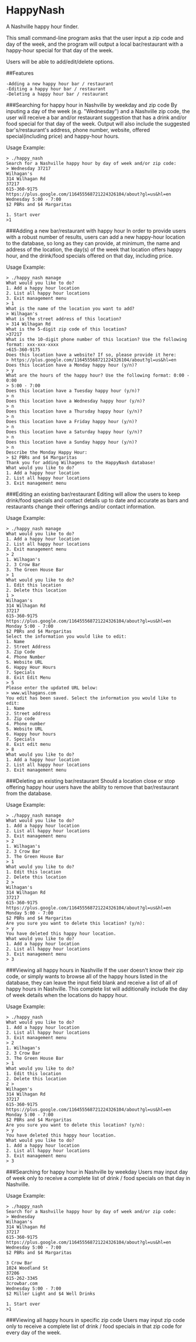 # HappyNash
A Nashville happy hour finder.

This small command-line program asks that the user input a zip code and day of the week, and the program will output a local bar/restaurant with a happy-hour special for that day of the week.

Users will be able to add/edit/delete options.

##Features

    -Adding a new happy hour bar / restaurant
    -Editing a happy hour bar / restaurant
    -Deleting a happy hour bar / restaurant

###Searching for happy hour in Nashville by weekday and zip code
By inputing a day of the week (e.g. "Wednesday") and a Nashville zip code, the user will receive a bar and/or restaurant suggestion that has a drink and/or food special for that day of the week. Output will also include the suggested bar's/restaurant's address, phone number, website, offered special(including price) and happy-hour hours.

Usage Example:
```
> ./happy_nash  
Search for a Nashville happy hour by day of week and/or zip code:  
> Wednesday 37217  
Wilhagan's  
314 Wilhagan Rd  
37217  
615-360-9175  
https://plus.google.com/116455568721224326104/about?gl=us&hl=en  
Wednesday 5:00 - 7:00  
$2 PBRs and $4 Margaritas  

1. Start over
>1
```
###Adding a new bar/restaurant with happy hour
In order to provide users with a robust number of results, users can add a new happy-hour location to the database, so long as they can provide, at minimum, the name and address of the location, the day(s) of the week that location offers happy hour, and the drink/food specials offered on that day, including price.

Usage Example:
```
> ./happy_nash manage
What would you like to do?
1. Add a happy hour location
2. List all happy hour locations  
3. Exit management menu  
> 1
What is the name of the location you want to add?  
> Wilhagan's  
What is the street address of this location?  
> 314 Wilhagan Rd  
What is the 5-digit zip code of this location?  
>37217  
What is the 10-digit phone number of this location? Use the following format: xxx-xxx-xxxx  
>615-360-9175  
Does this location have a website? If so, please provide it here:  
> https://plus.google.com/116455568721224326104/about?gl=us&hl=en  
Does this location have a Monday happy hour (y/n)?  
> y  
What are the hours of the happy hour? Use the following format: 0:00 - 0:00  
> 5:00 - 7:00  
Does this location have a Tuesday happy hour (y/n)?  
> n  
Does this location have a Wednesday happy hour (y/n)?  
> n  
Does this location have a Thursday happy hour (y/n)?  
> n  
Does this location have a Friday happy hour (y/n)?  
> n  
Does this location have a Saturday happy hour (y/n)?  
> n  
Does this location have a Sunday happy hour (y/n)?  
> n  
Describe the Monday Happy Hour:  
> $2 PBRs and $4 Margaritas  
Thank you for adding Wilhagens to the HappyNash database!  
What would you like to do?  
1. Add a happy hour location  
2. List all happy hour locations
3. Exit management menu  
```

###Editing an existing bar/restaurant
Editing will allow the users to keep drink/food specials and contact details up to date and accurate as bars and restaurants change their offerings and/or contact information.

Usage Example:
```
> ./happy_nash manage
What would you like to do?  
1. Add a happy hour location  
2. List all happy hour locations  
3. Exit management menu  
> 2  
1. Wilhagan's  
2. 3 Crow Bar  
3. The Green House Bar  
> 1  
What would you like to do?  
1. Edit this location  
2. Delete this location  
1 >  
Wilhagan's  
314 Wilhagan Rd  
37217  
615-360-9175  
https://plus.google.com/116455568721224326104/about?gl=us&hl=en  
Monday 5:00 - 7:00  
$2 PBRs and $4 Margaritas  
Select the information you would like to edit:  
1. Name  
2. Street Address  
3. Zip Code  
4. Phone Number  
5. Website URL  
6. Happy Hour Hours  
7. Specials  
8. Exit Edit Menu  
> 5  
Please enter the updated URL below:  
> www.wilhagans.com  
You edit has been saved. Select the information you would like to edit:  
1. Name  
2. Street address  
3. Zip code  
4. Phone number  
5. Website URL  
6. Happy hour hours  
7. Specials  
8. Exit edit menu  
> 8  
What would you like to do?  
1. Add a happy hour location  
2. List all happy hour locations  
3. Exit management menu  
```

###Deleting an existing bar/restaurant
Should a location close or stop offering happy hour users have the ability to remove that bar/restaurant from the database.

Usage Example:
```
> ./happy_nash manage  
What would you like to do?  
1. Add a happy hour location  
2. List all happy hour locations
3. Exit management menu  
> 2  
1. Wilhagan's  
2. 3 Crow Bar  
3. The Green House Bar  
> 1  
What would you like to do?  
1. Edit this location  
2. Delete this location  
2 >  
Wilhagan's  
314 Wilhagan Rd  
37217  
615-360-9175  
https://plus.google.com/116455568721224326104/about?gl=us&hl=en  
Monday 5:00 - 7:00  
$2 PBRs and $4 Margaritas  
Are you sure you want to delete this location? (y/n):  
> y  
You have deleted this happy hour location.  
What would you like to do?  
1. Add a happy hour location  
2. List all happy hour locations  
3. Exit management menu  
> 3  
```

###Viewing all happy hours in Nashville
If the user doesn't know their zip code, or simply wants to browse all of the happy hours listed in the database, they can leave the input field blank and receive a list of all of happy hours in Nashville. This complete list will additionally include the day of week details when the locations do happy hour.

Usage Example:
```
> ./happy_nash
What would you like to do?  
1. Add a happy hour location  
2. List all happy hour locations
3. Exit management menu  
> 2  
1. Wilhagan's  
2. 3 Crow Bar  
3. The Green House Bar  
> 1  
What would you like to do?  
1. Edit this location  
2. Delete this location  
2 >  
Wilhagen's  
314 Wilhagan Rd  
37217  
615-360-9175  
https://plus.google.com/116455568721224326104/about?gl=us&hl=en  
Monday 5:00 - 7:00  
$2 PBRs and $4 Margaritas  
Are you sure you want to delete this location? (y/n):  
> y  
You have deleted this happy hour location.  
What would you like to do?  
1. Add a happy hour location  
2. List all happy hour locations  
3. Exit management menu  
> 3  
```

###Searching for happy hour in Nashville by weekday
Users may input day of week only to receive a complete list of drink / food specials on that day in Nashville.

Usage Example:
```
> ./happy_nash  
Search for a Nashville happy hour by day of week and/or zip code:  
> Wednesday  
Wilhagan's  
314 Wilhagan Rd  
37217  
615-360-9175  
https://plus.google.com/116455568721224326104/about?gl=us&hl=en  
Wednesday 5:00 - 7:00  
$2 PBRs and $4 Margaritas  

3 Crow Bar  
1024 Woodland St  
37206  
615-262-3345  
3crowbar.com  
Wednesday 5:00 - 7:00  
$2 Miller Light and $4 Well Drinks  

1. Start over  
>1  
```

###Viewing all happy hours in specific zip code
Users may input zip code only to receive a complete list of drink / food specials in that zip code for every day of the week.
